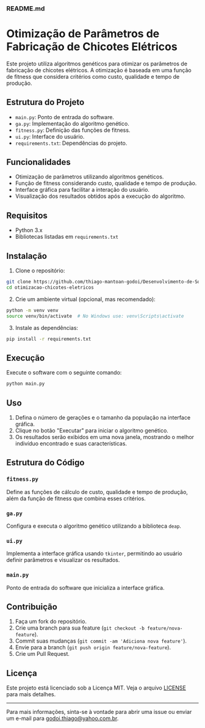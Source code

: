 ### README.md

# Otimização de Parâmetros de Fabricação de Chicotes Elétricos

Este projeto utiliza algoritmos genéticos para otimizar os parâmetros de fabricação de chicotes elétricos. A otimização é baseada em uma função de fitness que considera critérios como custo, qualidade e tempo de produção.

## Estrutura do Projeto

- `main.py`: Ponto de entrada do software.
- `ga.py`: Implementação do algoritmo genético.
- `fitness.py`: Definição das funções de fitness.
- `ui.py`: Interface do usuário.
- `requirements.txt`: Dependências do projeto.

## Funcionalidades

- Otimização de parâmetros utilizando algoritmos genéticos.
- Função de fitness considerando custo, qualidade e tempo de produção.
- Interface gráfica para facilitar a interação do usuário.
- Visualização dos resultados obtidos após a execução do algoritmo.

## Requisitos

- Python 3.x
- Bibliotecas listadas em `requirements.txt`

## Instalação

1. Clone o repositório:

```bash
git clone https://github.com/thiago-mantoan-godoi/Desenvolvimento-de-Software.git
cd otimizacao-chicotes-eletricos
```

2. Crie um ambiente virtual (opcional, mas recomendado):

```bash
python -m venv venv
source venv/bin/activate  # No Windows use: venv\Scripts\activate
```

3. Instale as dependências:

```bash
pip install -r requirements.txt
```

## Execução

Execute o software com o seguinte comando:

```bash
python main.py
```

## Uso

1. Defina o número de gerações e o tamanho da população na interface gráfica.
2. Clique no botão "Executar" para iniciar o algoritmo genético.
3. Os resultados serão exibidos em uma nova janela, mostrando o melhor indivíduo encontrado e suas características.

## Estrutura do Código

### `fitness.py`

Define as funções de cálculo de custo, qualidade e tempo de produção, além da função de fitness que combina esses critérios.

### `ga.py`

Configura e executa o algoritmo genético utilizando a biblioteca `deap`.

### `ui.py`

Implementa a interface gráfica usando `tkinter`, permitindo ao usuário definir parâmetros e visualizar os resultados.

### `main.py`

Ponto de entrada do software que inicializa a interface gráfica.

## Contribuição

1. Faça um fork do repositório.
2. Crie uma branch para sua feature (`git checkout -b feature/nova-feature`).
3. Commit suas mudanças (`git commit -am 'Adiciona nova feature'`).
4. Envie para a branch (`git push origin feature/nova-feature`).
5. Crie um Pull Request.

## Licença

Este projeto está licenciado sob a Licença MIT. Veja o arquivo [LICENSE](LICENSE) para mais detalhes.

---

Para mais informações, sinta-se à vontade para abrir uma issue ou enviar um e-mail para godoi.thiago@yahoo.com.br.
